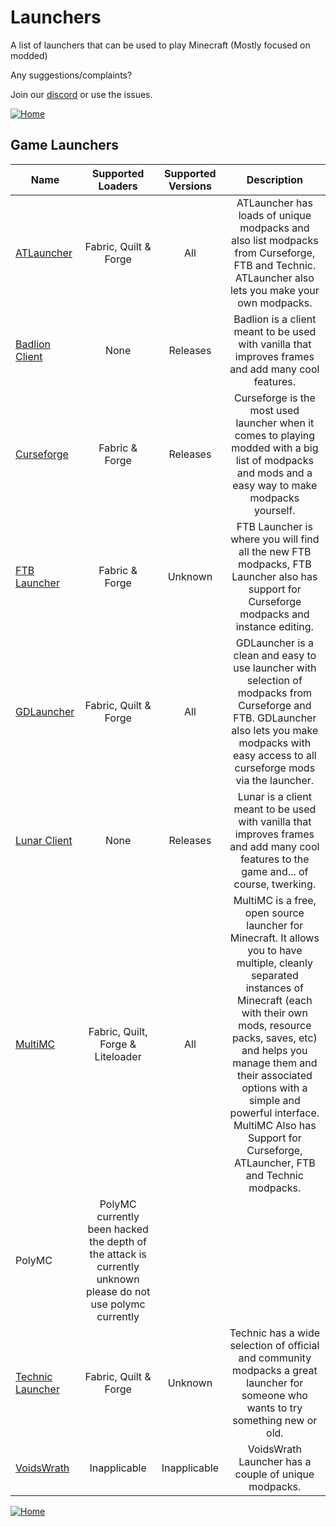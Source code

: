 # Launchers

A list of launchers that can be used to play Minecraft (Mostly focused on modded)

Any suggestions/complaints?

Join our [discord](https://discord.gg/8nzHYhVUQS) or use the issues.

[![Home](https://i.imgur.com/zGuelkW.png)](/README.md)

## Game Launchers

| Name | Supported Loaders | Supported Versions | Description |
| --- | :---: | :---: | :---: |
| [ATLauncher](https://atlauncher.com) | Fabric, Quilt & Forge | All | ATLauncher has loads of unique modpacks and also list modpacks from Curseforge, FTB and Technic. ATLauncher also lets you make your own modpacks. |
| [Badlion Client](https://client.badlion.net) | None | Releases | Badlion is a client meant to be used with vanilla that improves frames and add many cool features. |
| [Curseforge](https://www.curseforge.com) | Fabric & Forge | Releases | Curseforge is the most used launcher when it comes to playing modded with a big list of modpacks and mods and a easy way to make modpacks yourself. |
| [FTB Launcher](https://www.feed-the-beast.com/app) | Fabric & Forge | Unknown | FTB Launcher is where you will find all the new FTB modpacks, FTB Launcher also has support for Curseforge modpacks and instance editing. |
| [GDLauncher](https://gdevs.io) | Fabric, Quilt & Forge | All | GDLauncher is a clean and easy to use launcher with selection of modpacks from Curseforge and FTB. GDLauncher also lets you make modpacks with easy access to all curseforge mods via the launcher. |
| [Lunar Client](https://www.lunarclient.com) | None | Releases | Lunar is a client meant to be used with vanilla that improves frames and add many cool features to the game and... of course, twerking. |
| [MultiMC](https://multimc.org) | Fabric, Quilt, Forge & Liteloader | All | MultiMC is a free, open source launcher for Minecraft. It allows you to have multiple, cleanly separated instances of Minecraft (each with their own mods, resource packs, saves, etc) and helps you manage them and their associated options with a simple and powerful interface. MultiMC Also has Support for Curseforge, ATLauncher, FTB and Technic modpacks. |
| PolyMC | PolyMC currently been hacked the depth of the attack is currently unknown please do not use polymc currently |  | |
| [Technic Launcher](https://www.technicpack.net/download) | Fabric, Quilt & Forge | Unknown | Technic has a wide selection of official and community modpacks a great launcher for someone who wants to try something new or old.
| [VoidsWrath](http://test.voidswrath.com/voidlauncher/) | Inapplicable | Inapplicable | VoidsWrath Launcher has a couple of unique modpacks.

[![Home](https://i.imgur.com/zGuelkW.png)](/README.md)

